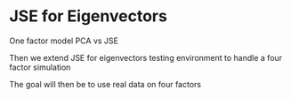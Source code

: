 # JSE for Eigenvectors

One factor model PCA vs JSE

Then we extend JSE for eigenvectors testing environment to handle a four factor simulation

The goal will then be to use real data on four factors
